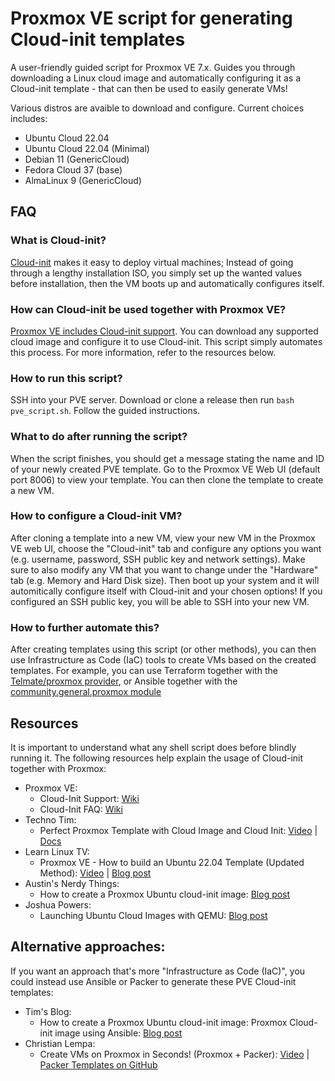 # Proxmox VE script for generating Cloud-init templates

A user-friendly guided script for Proxmox VE 7.x. Guides you through downloading a Linux cloud image and automatically configuring it as a Cloud-init template - that can then be used to easily generate VMs!

Various distros are avaible to download and configure. Current choices includes:
- Ubuntu Cloud 22.04
- Ubuntu Cloud 22.04 (Minimal)
- Debian 11 (GenericCloud)
- Fedora Cloud 37 (base)
- AlmaLinux 9 (GenericCloud)

## FAQ
### What is Cloud-init?
[Cloud-init](https://cloudinit.readthedocs.io/) makes it easy to deploy virtual machines; Instead of going through a lengthy installation ISO, you simply set up the wanted values before installation, then the VM boots up and automatically configures itself.

### How can Cloud-init be used together with Proxmox VE?

[Proxmox VE includes Cloud-init support](https://pve.proxmox.com/wiki/Cloud-Init_Support). You can download any supported cloud image and configure it to use Cloud-init. This script simply automates this process. For more information, refer to the resources below.

### How to run this script?
SSH into your PVE server. Download or clone a release then run `bash pve_script.sh`. Follow the guided instructions.

### What to do after running the script?
When the script finishes, you should get a message stating the name and ID of your newly created PVE template. Go to the Proxmox VE Web UI (default port 8006) to view your template. You can then clone the template to create a new VM.

### How to configure a Cloud-init VM?
After cloning a template into a new VM, view your new VM in the Proxmox VE web UI, choose the "Cloud-init" tab and configure any options you want (e.g. username, password, SSH public key and network settings). Make sure to also modify any VM that you want to change under the "Hardware" tab (e.g. Memory and Hard Disk size). Then boot up your system and it will automitically configure itself with Cloud-init and your chosen options! If you configured an SSH public key, you will be able to SSH into your new VM.

### How to further automate this?
After creating templates using this script (or other methods), you can then use Infrastructure as Code (IaC) tools to create VMs based on the created templates. For example, you can use Terraform together with the [Telmate/proxmox provider](https://registry.terraform.io/providers/Telmate/proxmox/latest), or Ansible together with the [community.general.proxmox module](https://docs.ansible.com/ansible/latest/collections/community/general/proxmox_module.html)


## Resources
It is important to understand what any shell script does before blindly running it. The following resources help explain the usage of Cloud-init together with Proxmox:
- Proxmox VE:
	+ Cloud-Init Support: [Wiki](https://pve.proxmox.com/wiki/Cloud-Init_Support)
	+ Cloud-Init FAQ: [Wiki](https://pve.proxmox.com/wiki/Cloud-Init_FAQ)
- Techno Tim:
	+ Perfect Proxmox Template with Cloud Image and Cloud Init: [Video](https://youtu.be/shiIi38cJe4) | [Docs](https://docs.technotim.live/posts/cloud-init-cloud-image/)
- Learn Linux TV:
	 + Proxmox VE - How to build an Ubuntu 22.04 Template (Updated Method): [Video](https://youtu.be/MJgIm03Jxdo) | [Blog post](https://www.learnlinux.tv/proxmox-ve-how-to-build-an-ubuntu-22-04-template-updated-method/)
- Austin's Nerdy Things:
	+ How to create a Proxmox Ubuntu cloud-init image: [Blog post](https://austinsnerdythings.com/2021/08/30/how-to-create-a-proxmox-ubuntu-cloud-init-image/)
- Joshua Powers:
	+ Launching Ubuntu Cloud Images with QEMU: [Blog post](https://powersj.io/posts/ubuntu-qemu-cli/)
	
## Alternative approaches:

If you want an approach that's more "Infrastructure as Code (IaC)", you could instead use Ansible or Packer to generate these PVE Cloud-init templates:

- Tim's Blog:
	+ How to create a Proxmox Ubuntu cloud-init image: Proxmox Cloud-init image using Ansible: [Blog post](https://www.timatlee.com/post/proxmox-cloudinit-image-ansible/)
- Christian Lempa:
	+ Create VMs on Proxmox in Seconds! (Proxmox + Packer): [Video](https://youtu.be/1nf3WOEFq1Y) | [Packer Templates on GitHub](https://github.com/christianlempa/boilerplates/tree/main/packer/proxmox)
